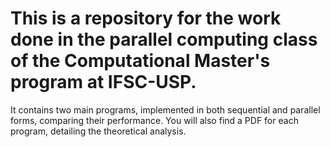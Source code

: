 # This is a repository for the work done in the parallel computing class of the Computational Master's program at IFSC-USP.

It contains two main programs, implemented in both sequential and parallel forms, comparing their performance. You will also find a PDF for each program, detailing the theoretical analysis. 


